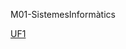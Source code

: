 M01-SistemesInformàtics

[UF1](https://github.com/OscarBePl/Portfoli/tree/main/Moduls/M01-SistemesInformatics/UF1)
